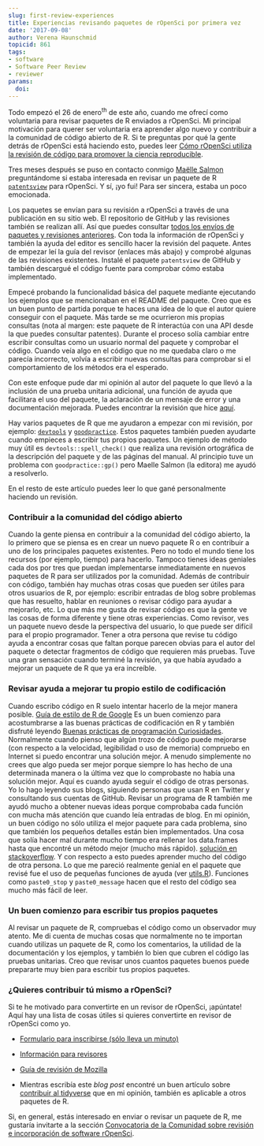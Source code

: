 ```yaml
---
slug: first-review-experiences
title: Experiencias revisando paquetes de rOpenSci por primera vez
date: '2017-09-08'
author: Verena Haunschmid
topicid: 861
tags:
- software
- Software Peer Review
- reviewer
params:
  doi: 
---
```


Todo empezó el 26 de enero<sup>th</sup> de este año, cuando me ofrecí como voluntaria
para revisar paquetes de R enviados a rOpenSci. Mi principal motivación para
querer ser voluntaria era aprender algo nuevo y
contribuir a la comunidad de código abierto de R. Si te preguntas por qué la
gente detrás de rOpenSci está haciendo esto, puedes leer [Cómo rOpenSci utiliza la revisión de código para promover la ciencia reproducible](https://www.numfocus.org/blog/how-ropensci-uses-code-review-to-promote-reproducible-science/).

Tres meses después se puso en contacto conmigo [Maëlle Salmon](https://twitter.com/masalmon) preguntándome si estaba interesada en
revisar un paquete de R [`patentsview`](https://github.com/ropensci/patentsview) para rOpenSci. Y sí, ¡yo
fui! Para ser sincera, estaba un poco emocionada.

Los paquetes se envían para su revisión a rOpenSci a través de una publicación en su sitio web.
El repositorio de GitHub y las revisiones también se realizan allí. Así que puedes consultar
[todos los envíos de paquetes y revisiones anteriores](https://github.com/ropensci/software-review/issues).
Con toda la información
de rOpenSci y también la ayuda del editor es sencillo
hacer la revisión del paquete. Antes de empezar leí la
guía del revisor (enlaces más abajo) y comprobé algunas de las
revisiones existentes. Instalé el paquete `patentsview` de GitHub y también
descargué el código fuente para comprobar cómo estaba implementado.

Empecé probando la funcionalidad básica del paquete mediante
ejecutando los ejemplos que se mencionaban en el README del
paquete. Creo que es un buen
punto de partida porque te haces una idea de lo que el autor quiere
conseguir con el paquete. Más tarde se me ocurrieron mis
propias consultas (nota al margen: este paquete de R interactúa con una API desde la que
puedes consultar patentes). Durante el proceso solía cambiar entre
escribir consultas como un usuario normal del paquete
y comprobar el código. Cuando veía algo en el código que
no me quedaba claro o me parecía incorrecto, volvía a escribir nuevas
consultas para comprobar si el comportamiento de los métodos era el esperado.

Con este enfoque pude dar mi opinión al autor del paquete
lo que llevó a la inclusión de una prueba unitaria adicional, una función de ayuda
que facilitara el uso del paquete, la aclaración de un mensaje de error
y una documentación mejorada. Puedes encontrar la revisión que hice [aquí](https://github.com/ropensci/software-review/issues/112#issuecomment-303462505).

Hay varios paquetes de R que me ayudaron a empezar con mi revisión,
por ejemplo: [`devtools`](https://github.com/hadley/devtools) y
[`goodpractice`](https://github.com/MangoTheCat/goodpractice). Estos
paquetes también pueden ayudarte cuando empieces a escribir tus propios paquetes. Un
ejemplo de método muy útil es `devtools::spell_check()` que
realiza una revisión ortográfica de la descripción del paquete y de las páginas del manual.
Al principio tuve un problema con `goodpractice::gp()` pero Maelle Salmon
(la editora) me ayudó a resolverlo.

En el resto de este artículo puedes leer lo que gané personalmente haciendo un
revisión.

### Contribuir a la comunidad del código abierto

Cuando la gente piensa en contribuir a la comunidad del código abierto, la
lo primero que se piensa es en crear un nuevo paquete R o en contribuir a uno
de los principales paquetes existentes. Pero no todo el mundo tiene los recursos
(por ejemplo, tiempo) para hacerlo. Tampoco tienes ideas geniales cada dos por tres
que puedan implementarse inmediatamente en nuevos paquetes de R para ser utilizados por
la comunidad. Además de contribuir con código, también hay muchas
otras cosas que pueden ser útiles para otros usuarios de R, por ejemplo: escribir
entradas de blog sobre problemas que has resuelto, hablar en reuniones o revisar
código para ayudar a mejorarlo, etc. Lo que más me gusta de revisar código es que
la gente ve las cosas de forma diferente y tiene otras experiencias. Como revisor,
ves un paquete nuevo desde la perspectiva del usuario, lo que puede ser difícil para
el propio programador. Tener a otra persona que
revise tu código ayuda a encontrar cosas que faltan porque parecen
obvias para el autor del paquete o detectar fragmentos de código que requieren más
pruebas. Tuve una gran sensación cuando terminé la revisión, ya que había
ayudado a mejorar un paquete de R que ya era increíble.

### Revisar ayuda a mejorar tu propio estilo de codificación

Cuando escribo código en R suelo intentar hacerlo de la mejor manera posible.
[Guía de estilo de R de Google](https://google.github.io/styleguide/Rguide.xml)
Es un buen comienzo para acostumbrarse a las buenas prácticas de codificación en R y también
disfruté leyendo [Buenas prácticas de programación
Curiosidades](https://github.com/timoxley/best-practices). Normalmente
cuando pienso que algún trozo de código puede mejorarse (con respecto a la velocidad,
legibilidad o uso de memoria) compruebo en Internet si puedo encontrar una
solución mejor. A menudo simplemente no crees que algo pueda ser
mejor porque siempre lo has hecho de una determinada manera o la última vez 
que lo comprobaste no había una solución mejor. Aquí es cuando ayuda seguir
el código de otras personas. Yo lo hago leyendo sus blogs, siguiendo personas que usan R
en Twitter y consultando sus cuentas de GitHub. Revisar un programa de R
también me ayudó mucho a obtener nuevas ideas porque
comprobaba cada función con mucha más atención que cuando leía entradas de blog.
En mi opinión, un buen código no sólo utiliza el mejor paquete para cada
problema, sino que también los pequeños detalles están bien implementados. Una cosa que
solía hacer mal durante mucho tiempo era rellenar los data.frames hasta que
encontré un método mejor (mucho más rápido).
[solución en stackoverflow](https://stackoverflow.com/a/29419402).
Y con respecto a esto
puedes aprender mucho del código de otra persona. Lo que me pareció realmente genial en
el paquete que revisé fue el uso de pequeñas funciones de ayuda (ver
[utils.R](https://github.com/ropensci/patentsview/blob/c03e1ab2537873d7a9b76025b0072953efb475c1/R/utils.R)).
Funciones como `paste0_stop` y `paste0_message` hacen que el resto del
código sea mucho más fácil de leer.

### Un buen comienzo para escribir tus propios paquetes

Al revisar un paquete de R, compruebas el código como un observador muy atento.
Me di cuenta de muchas cosas que normalmente no te importan cuando utilizas
un paquete de R, como los comentarios, la utilidad de la documentación y los
ejemplos, y también lo bien que cubren el código las pruebas unitarias. Creo que
revisar unos cuantos paquetes buenos puede prepararte muy bien para escribir tus
propios paquetes.

### ¿Quieres contribuir tú mismo a rOpenSci?

Si te he motivado para convertirte en un revisor de rOpenSci, ¡apúntate! Aquí
hay una lista de cosas útiles si quieres convertirte en revisor de rOpenSci
como yo.

- [Formulario para inscribirse (sólo lleva un minuto)](/onboarding/)

- [Información para revisores](https://devguide.ropensci.org/reviewerguide.html)

- [Guía de revisión de Mozilla](https://mozillascience.github.io/codeReview/review.html)

- Mientras escribía este _blog post_ encontré un buen artículo sobre [contribuir 
  al tidyverse](https://www.tidyverse.org/articles/2017/08/contributing/) que
  en mi opinión, también es aplicable a otros paquetes de R.

Si, en general, estás interesado en enviar o revisar un paquete de R, me gustaría invitarte a la sección [ Convocatoria de la Comunidad sobre revisión e incorporación de software rOpenSci](/blog/2017/08/31/comm-call-v14).


